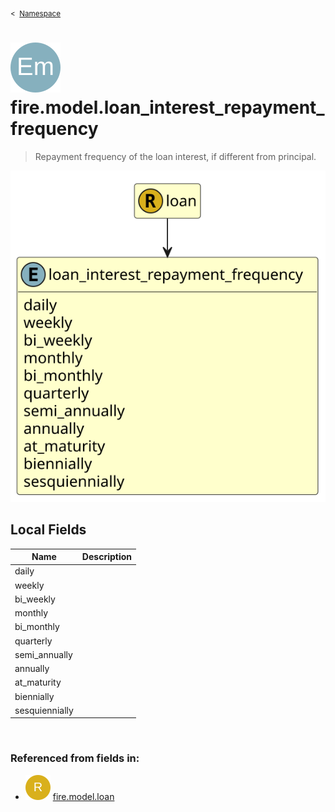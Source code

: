 <sub>&lt;&nbsp; [Namespace](index.md)</sub>
# <img src='images/enumType-lg.svg'/> fire.model.loan_interest_repayment_frequency
>  
>Repayment frequency of the loan interest, if different from principal.
> 
<img src='images/fire.model.loan_interest_repayment_frequency.svg'/>


## Local Fields


| Name        | Description |
| ----------- | ----------- |
| daily |   |
| weekly |   |
| bi_weekly |   |
| monthly |   |
| bi_monthly |   |
| quarterly |   |
| semi_annually |   |
| annually |   |
| at_maturity |   |
| biennially |   |
| sesquiennially |   |

<br/>

### Referenced from fields in:
- <img src='images/recordType.svg'/> [fire.model.loan](UDT-fire.model.loan.md)

